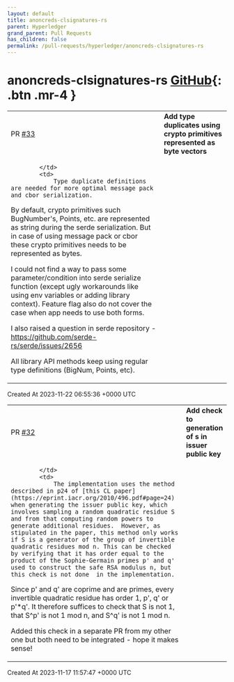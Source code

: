 ```yaml
---
layout: default
title: anoncreds-clsignatures-rs
parent: Hyperledger
grand_parent: Pull Requests
has_children: false
permalink: /pull-requests/hyperledger/anoncreds-clsignatures-rs
---
```


# anoncreds-clsignatures-rs <span class="fs-3 right-align">[GitHub](https://github.com/hyperledger/anoncreds-clsignatures-rs){: .btn .mr-4 }</span>


<div>
    <table>
        <tr>
            <td>
                PR <a href="https://github.com/hyperledger/anoncreds-clsignatures-rs/pull/33" class=".btn">#33</a>
            </td>
            <td>
                <b>
                    Add type duplicates using crypto primitives represented as byte vectors
                </b>
            </td>
        </tr>
        <tr>
            <td>
                
            </td>
            <td>
                Type duplicate definitions are needed for more optimal message pack and cbor serialization.

By default, crypto primitives such BugNumber's, Points, etc. are represented as string during the serde serialization.
But in case of using message pack or cbor these crypto primitives needs to be represented as bytes.

I could not find a way to pass some parameter/condition into serde serialize function (except ugly workarounds like using env variables or adding library context). 
Feature flag also do not cover the case when app needs to use both forms.

I also raised a question in serde repository - https://github.com/serde-rs/serde/issues/2656 

All library API methods keep using regular type definitions (BigNum, Points, etc). 
            </td>
        </tr>
    </table>
    <div class="right-align">
        Created At 2023-11-22 06:55:36 +0000 UTC
    </div>
</div>

<div>
    <table>
        <tr>
            <td>
                PR <a href="https://github.com/hyperledger/anoncreds-clsignatures-rs/pull/32" class=".btn">#32</a>
            </td>
            <td>
                <b>
                    Add check to generation of s in issuer public key
                </b>
            </td>
        </tr>
        <tr>
            <td>
                
            </td>
            <td>
                The implementation uses the method described in p24 of [this CL paper](https://eprint.iacr.org/2010/496.pdf#page=24) when generating the issuer public key, which involves sampling a random quadratic residue S and from that computing random powers to generate additional residues.  However, as stipulated in the paper, this method only works if S is a generator of the group of invertible quadratic residues mod n. This can be checked by verifying that it has order equal to the product of the Sophie-Germain primes p' and q' used to construct the safe RSA modulus n, but this check is not done  in the implementation.

Since p' and q' are coprime and are primes, every invertible quadratic residue has order 1, p', q' or p'\*q'.  It therefore suffices to check that S is not 1, that S^p' is not 1 mod n, and S^q' is not 1 mod n.

Added this check in a separate PR from my other one but both need to be integrated - hope it makes sense!
            </td>
        </tr>
    </table>
    <div class="right-align">
        Created At 2023-11-17 11:57:47 +0000 UTC
    </div>
</div>

